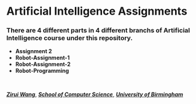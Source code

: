# Artificial Intelligence Assignments

### There are 4 different parts in 4 different branchs of Artificial Intelligence course under this repository.

* **Assignment 2**
* **Robot-Assignment-1**
* **Robot-Assignment-2**
* **Robot-Programming**

&nbsp;
&nbsp;

<u>***Zirui Wang***</u>,
<u>***School of Computer Science***</u>,
<u>***University of Birmingham***</u>
